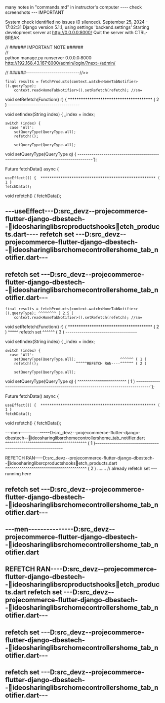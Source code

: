 many notes in "commands.md" in instructor's computer ---- check screenshots --- IMPORTANT


<!-- time 10hr + -->

System check identified no issues (0 silenced).
September 25, 2024 - 17:02:31
Django version 5.1.1, using settings 'backend.settings'
Starting development server at http://0.0.0.0:8000/
Quit the server with CTRL-BREAK.


// ######     IMPORTANT NOTE      ######   
//       
python manage.py runserver 0.0.0.0:8000
http://192.168.43.167:8000/admin/login/?next=/admin/

// ######---------------------------//>>   

    final results = fetchProducts(context.watch<HomeTabNotifier>().queryType);
        context.read<HomeTabNotifier>().setRefetch(refetch); //sn=


  void setRefetch(Function() r) {   *************************************** ( 2 )
    ------------------------------------

  void setIndex(String index) {
    _index = index;

    switch (index) {
      case 'All':
        setQueryType(QueryType.all);
        refetch!();

        setQueryType(QueryType.all);



  void setQueryType(QueryType q) {
-------------------------------------------------------------------------------------');

<!-- fetch_products.dart -->
  Future<void> fetchData() async {

    useEffect(() {  **************************************************** ( 1 )
    fetchData();

  void refetch() { 
    fetchData();



 ---useEffect---D:src_devz--projecommerce-flutter-django-dbestech--ideosharinglibsrcproductshooksetch_products.dart----
 refetch set
 ---D:src_devz--projecommerce-flutter-django-dbestech--ideosharinglibsrchomecontrollershome_tab_notifier.dart---
 ----------------------------------------------
 refetch set
 ---D:src_devz--projecommerce-flutter-django-dbestech--ideosharinglibsrchomecontrollershome_tab_notifier.dart---
 ----------------------------------------------


<!-- ========        MEN        ======== -->
<!-- ========        MEN        ======== -->
<!-- ========        MEN        ======== -->
<!-- ========        MEN        ======== -->

<!-- ======================================================================== -->
    final results = fetchProducts(context.watch<HomeTabNotifier>().queryType); ^^^^^^^^ ( 2.5 )
        context.read<HomeTabNotifier>().setRefetch(refetch); //sn=

  void setRefetch(Function() r) {   *************************************** ( 2 )
                                    ^^^^^  refetch set ^^^^^^ ( 3 )
    ------------------------------------

  void setIndex(String index) {
    _index = index;

    switch (index) {
      case 'All':
        setQueryType(QueryType.all);                    ^^^^^^ ( 1 )
        refetch!();                 ^^^^^REFETCH RAN----^^^^^^ ( 2 ) 

        setQueryType(QueryType.all);


  void setQueryType(QueryType q) {  ^^^^^^^^^^^^^^^^^^^^^^^^ ( 1 )
-------------------------------------------------------------------------------------');

<!-- fetch_products.dart -->
  Future<void> fetchData() async {

    useEffect(() {  **************************************************** ( 1 )
    fetchData();


  void refetch() { 
    fetchData();

<!-- ======================================================================== -->

 ---men---------------D:src_devz--projecommerce-flutter-django-dbestech--ideosharinglibsrchomecontrollershome_tab_notifier.dart
   ^^^^^^^^^^^^^^^^^^^^^^^^^^^^^^^^^^^^^^^^ ( 1 )-------------------------------------------------------------
 
 REFETCH RAN----D:src_devz--projecommerce-flutter-django-dbestech--ideosharinglibsrcproductshooksetch_products.dart
   ^^^^^^^^^^^^^^^^^^^^^^^^^^^^^^^^^^^^^^^^ ( 2 ) ....... // already refetch set --- running here
 
 refetch set
 ---D:src_devz--projecommerce-flutter-django-dbestech--ideosharinglibsrchomecontrollershome_tab_notifier.dart---
 ----------------------------------------------
 
 ---men---------------D:src_devz--projecommerce-flutter-django-dbestech--ideosharinglibsrchomecontrollershome_tab_notifier.dart
 ----------------------------------------------------------------------------------------------------------------------------
 
 REFETCH RAN----D:src_devz--projecommerce-flutter-django-dbestech--ideosharinglibsrcproductshooksetch_products.dart
 refetch set
 ---D:src_devz--projecommerce-flutter-django-dbestech--ideosharinglibsrchomecontrollershome_tab_notifier.dart---
 ----------------------------------------------
 
 refetch set
 ---D:src_devz--projecommerce-flutter-django-dbestech--ideosharinglibsrchomecontrollershome_tab_notifier.dart---
 ----------------------------------------------
 
 refetch set
 ---D:src_devz--projecommerce-flutter-django-dbestech--ideosharinglibsrchomecontrollershome_tab_notifier.dart---
 ----------------------------------------------